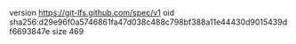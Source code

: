 version https://git-lfs.github.com/spec/v1
oid sha256:d29e96f0a5746861fa47d038c488c798bf388a11e44430d9015439df6693847e
size 469

